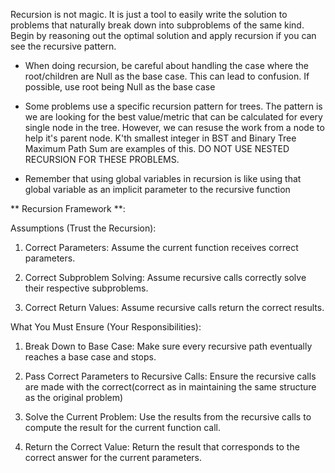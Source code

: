 <!-- !ABOVE ALL ELSE: -->
Recursion is not magic. It is just a tool to easily write the solution to problems that naturally break down into subproblems of the same kind. Begin by reasoning out the optimal solution and apply recursion if you can see the recursive pattern.
-   When doing recursion, be careful about handling the case where the root/children are Null as the base case. This can lead to confusion. If possible, use root being Null as the base case

- Some problems use a specific recursion pattern for trees. The pattern is we are looking for the best value/metric that can be calculated for every single node in the tree. However, we can resuse the work from a node to help it's parent node. K'th smallest integer in BST and Binary Tree Maximum Path Sum are examples of this. DO NOT USE NESTED RECURSION FOR THESE PROBLEMS.

- Remember that using global variables in recursion is like using that global variable as an implicit parameter to the recursive function


** Recursion Framework **:

Assumptions (Trust the Recursion):

1)   Correct Parameters: Assume the current function receives correct parameters.

2)   Correct Subproblem Solving: Assume recursive calls correctly solve their respective subproblems.

3)   Correct Return Values: Assume recursive calls return the correct results.


What You Must Ensure (Your Responsibilities):

1)   Break Down to Base Case:
    Make sure every recursive path eventually reaches a base case and stops.

2)  Pass Correct Parameters to Recursive Calls:
    Ensure the recursive calls are made with the correct(correct as in maintaining the same structure as the original problem)

3) Solve the Current Problem:
Use the results from the recursive calls to compute the result for the current function call.

4) Return the Correct Value:
Return the result that corresponds to the correct answer for the current parameters.
